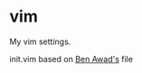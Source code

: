 # vim
My vim settings.


init.vim based on [Ben Awad's](https://gist.github.com/benawad/b768f5a5bbd92c8baabd363b7e79786f) file 
